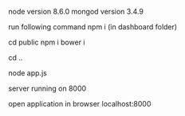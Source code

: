 node version 8.6.0
mongod version 3.4.9


run following command
npm i (in dashboard folder)

cd public
npm i
bower i

cd ..

node app.js

server running on 8000

open application  in browser localhost:8000
